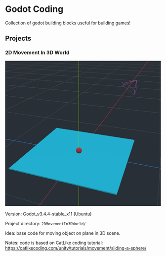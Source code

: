 
# Godot Coding 

Collection of godot building blocks useful for building games!

## Projects

### 2D Movement In 3D World

![](2DMovementIn3DWorld/icon.png)

Version: Godot_v3.4.4-stable_x11 (Ubuntu)

Project directory: `2DMovementIn3DWorld/`

Idea: base code for moving object on plane in 3D scene.

Notes: code is based on CatLike coding tutorial: https://catlikecoding.com/unity/tutorials/movement/sliding-a-sphere/


